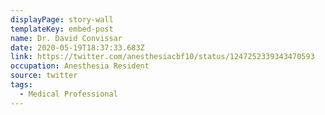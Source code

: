 ```yaml
---
displayPage: story-wall
templateKey: embed-post
name: Dr. David Convissar
date: 2020-05-19T18:37:33.683Z
link: https://twitter.com/anesthesiacbf10/status/1247252339343470593
occupation: Anesthesia Resident
source: twitter
tags:
  - Medical Professional
---
```

